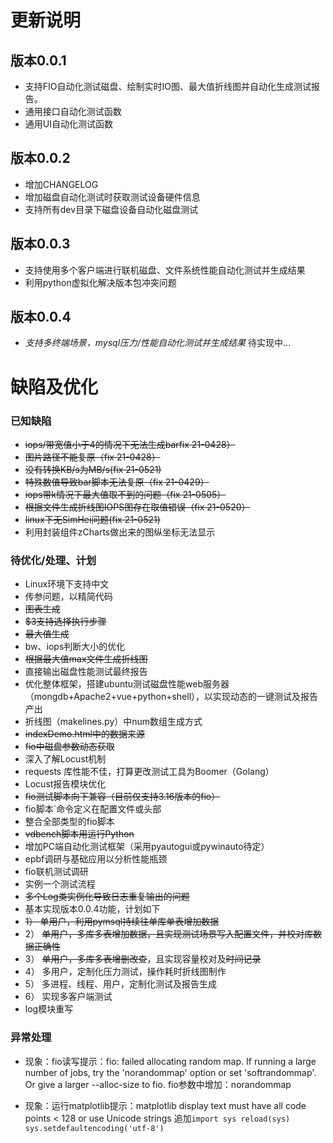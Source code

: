 # 更新说明
## 版本0.0.1
* 支持FIO自动化测试磁盘、绘制实时IO图、最大值折线图并自动化生成测试报告。
* 通用接口自动化测试函数
* 通用UI自动化测试函数
## 版本0.0.2
* 增加CHANGELOG
* 增加磁盘自动化测试时获取测试设备硬件信息
* 支持所有dev目录下磁盘设备自动化磁盘测试
## 版本0.0.3
* 支持使用多个客户端进行联机磁盘、文件系统性能自动化测试并生成结果
* 利用python虚拟化解决版本包冲突问题
## 版本0.0.4
* _支持多终端场景，mysql压力/性能自动化测试并生成结果_ 待实现中...


# 缺陷及优化

### 已知缺陷
* ~~iops/带宽值小于4的情况下无法生成barfix 21-0428）~~
* ~~图片路径不能复原（fix 21-0428）~~
* ~~没有转换KB/s为MB/s(fix 21-0521)~~
* ~~特殊数值导致bar脚本无法复原（fix 21-0429）~~
* ~~iops带k情况下最大值取不到的问题（fix 21-0505）~~
* ~~根据文件生成折线图IOPS图存在取值错误（fix 21-0520）~~
* ~~linux下无SimHei问题(fix 21-0521)~~
* 利用封装组件zCharts做出来的图纵坐标无法显示

### 待优化/处理、计划
* Linux环境下支持中文
* 传参问题，以精简代码
* ~~图表生成~~
* ~~$3支持选择执行步骤~~
* ~~最大值生成~~
* bw、iops判断大小的优化
* ~~根据最大值max文件生成折线图~~
* 直接输出磁盘性能测试最终报告
* 优化整体框架，搭建ubuntu测试磁盘性能web服务器（mongdb+Apache2+vue+python+shell），以实现动态的一键测试及报告产出
* 折线图（makelines.py）中num数组生成方式
* ~~indexDemo.html中的数据来源~~
* ~~fio中磁盘参数动态获取~~
* 深入了解Locust机制
* requests 库性能不佳，打算更改测试工具为Boomer（Golang）
* Locust报告模块优化
* ~~fio测试脚本向下兼容（目前仅支持3.16版本的fio）~~
* fio脚本\`命令定义在配置文件或头部
* 整合全部类型的fio脚本
* ~~vdbench脚本用运行Python~~
* 增加PC端自动化测试框架（采用pyautogui或pywinauto待定）
* epbf调研与基础应用以分析性能瓶颈
* fio联机测试调研
* 实例一个测试流程
* ~~多个Log类实例化导致日志重复输出的问题~~
* 基本实现版本0.0.4功能，计划如下
* ~~1） 单用户，利用pymsql持续往单库单表增加数据~~
* 2） ~~单用户，多库多表增加数据，且实现测试场景写入配置文件，并校对库数据正确性~~
* 3） ~~单用户，多库多表增删改查~~，且实现容量校对及~~时间记录~~
* 4） 多用户，定制化压力测试，操作耗时折线图制作
* 5） 多进程、线程、用户，定制化测试及报告生成
* 6） 实现多客户端测试
* log模块重写


### 异常处理

* 现象：fio读写提示：fio: failed allocating random map. If running a large number of jobs, try the 'norandommap' option or set 'softrandommap'. Or give a larger --alloc-size to fio.
fio参数中增加：norandommap

* 现象：运行matplotlib提示：matplotlib display text must have all code points < 128 or use Unicode strings
追加`import sys
reload(sys)
sys.setdefaultencoding('utf-8')`